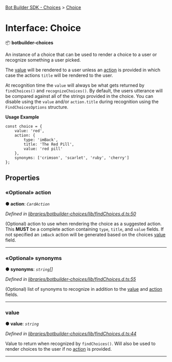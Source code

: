 [Bot Builder SDK - Choices](../README.md) > [Choice](../interfaces/botbuilder_choices.choice.md)



# Interface: Choice


:package: **botbuilder-choices**

An instance of a choice that can be used to render a choice to a user or recognize something a user picked.

The [value](#value) will be rendered to a user unless an [action](#action) is provided in which case the actions `title` will be rendered to the user.

At recognition time the `value` will always be what gets returned by `findChoices()` and `recognizeChoices()`. By default, the users utterance will be compared against all of the strings provided in the choice. You can disable using the `value` and/or `action.title` during recognition using the `FindChoicesOptions` structure.

**Usage Example**

    const choice = {
        value: 'red',
        action: {
            type: 'imBack',
            title: 'The Red Pill',
            value: 'red pill'
        },
        synonyms: ['crimson', 'scarlet', 'ruby', 'cherry']
    };


## Properties
<a id="action"></a>

### «Optional» action

**●  action**:  *`CardAction`* 

*Defined in [libraries/botbuilder-choices/lib/findChoices.d.ts:50](https://github.com/Microsoft/botbuilder-js/blob/fbf16f5/libraries/botbuilder-choices/lib/findChoices.d.ts#L50)*



(Optional) action to use when rendering the choice as a suggested action. This **MUST** be a complete action containing `type`, `title`, and `value` fields. If not specified an `imBack` action will be generated based on the choices [value](#value) field.




___

<a id="synonyms"></a>

### «Optional» synonyms

**●  synonyms**:  *`string`[]* 

*Defined in [libraries/botbuilder-choices/lib/findChoices.d.ts:55](https://github.com/Microsoft/botbuilder-js/blob/fbf16f5/libraries/botbuilder-choices/lib/findChoices.d.ts#L55)*



(Optional) list of synonyms to recognize in addition to the [value](#value) and [action](#action) fields.




___

<a id="value"></a>

###  value

**●  value**:  *`string`* 

*Defined in [libraries/botbuilder-choices/lib/findChoices.d.ts:44](https://github.com/Microsoft/botbuilder-js/blob/fbf16f5/libraries/botbuilder-choices/lib/findChoices.d.ts#L44)*



Value to return when recognized by `findChoices()`. Will also be used to render choices to the user if no [action](#action) is provided.




___


